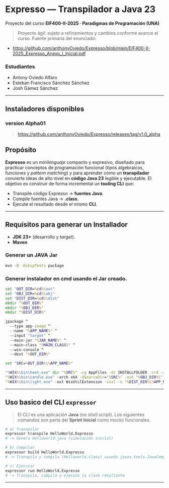 # Expresso — Transpilador a Java 23
Proyecto del curso **EIF400-II-2025 · Paradigmas de Programación (UNA)**  
> Proyecto ágil: sujeto a refinamientos y cambios conforme avance el curso.
> Fuente primaria del enunciado: 
- https://github.com/anthonyOviedo/Expresso/blob/main/EIF400-II-2025_Expresso_Anexo_I_Inicial.pdf
### Estudiantes 
- Antony Oviedo Alfaro
- Esteban Francisco Sánchez Sánchez
- Josh Gámez Sánchez
---

## Instaladores disponibles 

### version Alpha01
> https://github.com/anthonyOviedo/Expresso/releases/tag/v1.0_alpha

## Propósito
**Expresso** es un *minilenguaje* compacto y expresivo, diseñado para practicar conceptos de programación funcional (tipos algebraicos, funciones y *pattern matching*) y para aprender cómo un **transpilador** convierte ideas de alto nivel en **código Java 23** legible y ejecutable. El objetivo es construir de forma incremental un **tooling CLI** que:
- Transpile código Expresso → **fuentes Java**.
- Compile fuentes Java → **.class**.
- Ejecute el resultado desde el mismo **CLI**.

---

## Requisitos para generar un Installador
- **JDK 23+** (desarrollo y *target*).  
- **Maven**  
### Generar un JAVA Jar
```cmd
mvn -B -DskipTests package
```

### Generar instalador en cmd usando el Jar creado.

```cmd
set "OUT_DIR=%cd%\out"
set "OBJ_DIR=%cd%\obj"
set "DIST_DIR=%cd%\dist"
mkdir "%OUT_DIR%"
mkdir "%OBJ_DIR%"
mkdir "%DIST_DIR%"

jpackage ^
  --type app-image ^
  --name "%APP_NAME%" ^
  --input "target" ^
  --main-jar "%JAR_NAME%" ^
  --main-class "%MAIN_CLASS%" ^
  --win-console ^
  --dest "%OUT_DIR%"

set "SRC=%OUT_DIR%\%APP_NAME%"

"%WIX%\bin\heat.exe" dir "%SRC%" -cg AppFiles -dr INSTALLFOLDER -srd -var var.SourceDir -ag -out harvest.wxs
"%WIX%\bin\candle.exe" -arch x64 -dSourceDir="%SRC%" -out "%OBJ_DIR%\" packaging\windows\product.wxs harvest.wxs
"%WIX%\bin\light.exe" -ext WixUtilExtension -sval -o "%DIST_DIR%\%APP_NAME%-1.0.msi" "%OBJ_DIR%\product.wixobj" "%OBJ_DIR%\harvest.wixobj"
```

---

## Uso basico del CLI `expressor`
> El CLI es una aplicación **Java** (no *shell script*). Los siguientes comandos son parte del **Sprint Inicial** como *mocks* funcionales.

```bash
# a) Transpilar
expressor transpile HelloWorld.Expresso
# -> Genera Helloworld.java (simulación inicial)

# b) Compilar
expressor build HelloWorld.Expresso
# -> Transpila y compila (Helloworld.class) usando javax.tools.JavaCompiler

# c) Ejecutar
expressor run HelloWorld.Expresso
# -> Transpila, compila y ejecuta la clase resultante
```
---
#
